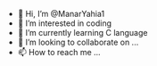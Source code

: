 - 👋 Hi, I’m @ManarYahia1
- 👀 I’m interested in coding
- 🌱 I’m currently learning C language 
- 💞️ I’m looking to collaborate on ...
- 📫 How to reach me ...

<!---
aya3bkreem999/aya3bkreem999 is a ✨ special ✨ repository because its `README.md` (this file) appears on your GitHub profile.
You can click the Preview link to take a look at your changes.
--->
